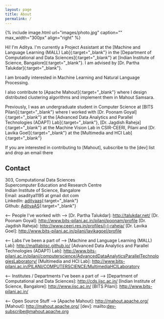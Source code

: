 ```yaml
---
layout: page
title: About
permalink: /
---
```


{% include image.html url="images/photo.jpg" caption="" max_width="300px" align="right" %}

Hi! I'm Aditya. I'm currently a Project Assistant at the [Machine and Language Learning (MALL) Lab]{:target="_blank"} in the [Department of Computational and Data Sciences]{:target="_blank"} at [Indian Institute of Science, Bangalore]{:target="_blank"}. I am advised by [Dr. Partha Talukdar]{:target="_blank"}.

I am broadly interested in Machine Learning and Natural Language Processing.

I also contribute to [Apache Mahout]{:target="_blank"} where I design distributed clustering algorithms and implement them in Mahout Samsara.

Previously, I was an undergraduate student in Computer Science at [BITS Pilani]{:target="_blank"} where I worked with [Dr. Poonam Goyal]{:target="_blank"} at the [Advanced Data Analytics and Parallel Technologies (ADAPT) Lab]{:target="_blank"}, [Dr. Jagdish Raheja]{:target="_blank"} at the Machine Vision Lab in CSIR-CEERI, Pilani and [Dr. Lavika Goel]{:target="_blank"} at the [Multimedia and HCI Lab]{:target="_blank"}

If you are interested in contributing to [Mahout], subscribe to the [dev] list and drop an email there

## Contact
303, Computational Data Sciences <br />
Supercomputer Education and Research Centre <br />
Indian Institute of Science, Bangalore<br />
Email: asaditya1195 at gmail dot com<br />
LinkedIn: [adityaas]{:target="_blank"} <br />
Github: [AdityaAS]{:target="_blank"}

[AdityaAS]: https://github.com/AdityaAS/
[adityaas]: https://www.linkedin.com/in/asaditya/

<-- People I've worked with -->
[Dr. Partha Talukdar]: http://talukdar.net/
[Dr. Poonam Goyal]: http://www.bits-pilani.ac.in/pilani/poonam/profile
[Dr. Jagdish Raheja]: http://www.ceeri.res.in/profiles/j-l-raheja/
[Dr. Lavika Goel]: http://www.bits-pilani.ac.in/pilani/lavikagoel/profile

<-- Labs I've been a part of -->
[Machine and Language Learning (MALL) Lab]: http://malllabiisc.github.io/
[Advanced Data Analytics and Parallel Technologies (ADAPT) Lab]: http://www.bits-pilani.ac.in/pilani/computerscience/AdvancedDataAnalyticsParallelTechnologiesLaboratory/
[Multimedia and HCI Lab]: http://www.bits-pilani.ac.in/PILANI/COMPUTERSCIENCE/MultimediaHCILaboratory

<-- Institutes / Departments I've been a part of -->
[Department of Computational and Data Sciences]: http://cds.iisc.ac.in/
[Indian Institute of Science, Bangalore]: http://www.iisc.ac.in/
[BITS Pilani]: http://www.bits-pilani.ac.in/

<-- Open Source Stuff -->
[Apache Mahout]: http://mahout.apache.org/
[Mahout]: http://mahout.apache.org/
[dev]: mailto:dev-subscribe@mahout.apache.org
